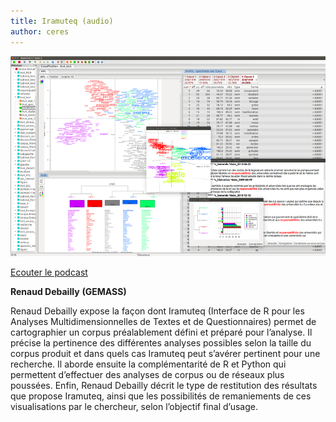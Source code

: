 ```yaml
---
title: Iramuteq (audio)
author: ceres
---
```


![Iramuteq](iramuteq.png)

[Ecouter le podcast](https://dropsu.sorbonne-universite.fr/s/L9ifb7RqF9wTaBZ)

**Renaud Debailly** **(GEMASS)**

Renaud Debailly expose la façon dont Iramuteq (Interface de R pour les Analyses Multidimensionnelles de Textes et de Questionnaires) permet de cartographier un corpus préalablement défini et préparé pour l’analyse. Il précise la pertinence des différentes analyses possibles selon la taille du corpus produit et dans quels cas Iramuteq peut s’avérer pertinent pour une recherche. Il aborde ensuite la complémentarité de R et Python qui permettent d’effectuer des analyses de corpus ou de réseaux plus poussées. Enfin, Renaud Debailly décrit le type de restitution des résultats que propose Iramuteq, ainsi que les possibilités de remaniements de ces visualisations par le chercheur, selon l’objectif final d’usage.